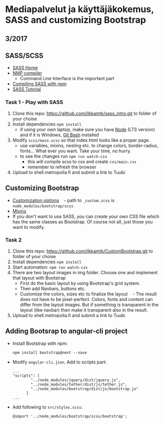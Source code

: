 # Mediapalvelut ja käyttäjäkokemus, SASS and customizing Bootstrap


## 3/2017

## SASS/SCSS
- [SASS Home](http://sass-lang.com/)
- [NMP compiler](https://www.npmjs.com/package/node-sass)
    - Command Line Interface is the important part
- [Compiling SASS with npm](https://medium.com/@brianhan/watch-compile-your-sass-with-npm-9ba2b878415b#.bqtqo5rfa)
- [SASS Tutorial](http://tutorialzine.com/2016/01/learn-sass-in-15-minutes/)

### Task 1 - Play with SASS
1. Clone this repo: https://github.com/ilkkamtk/sass_intro.git to folder of your choise
2. Install dependencies `npm install`
    - if using your own laptop, make sure you have [Node](https://nodejs.org/en/) (LTS version) and if it is Windows, [Git Bash](https://git-scm.com/downloads) installed 
3. Modify `scss/main.scss` so that index.html looks like a proper page.
    - use variables, mixins, nesting etc. to change colors, border-radius, fonts... What ever you want. Take your time, no hurry.
    - to see the changes run `npm run watch-css`
        - this will compile scss to css and create `css/main.css`
        - remember to refresh the browser
4. Upload to shell.metropolia.fi and submit a link to Tuubi
        
## Customizing Bootstrap
- [Customization options](http://v4-alpha.getbootstrap.com/getting-started/options/#content)
    - path to `_custom.scss` is `node_modules/bootstrap/scss`
- [Mixins](https://v4-alpha.getbootstrap.com/layout/grid/#sass-mixins)
- If you don't want to use SASS, you can create your own CSS file which has the same classes as Bootstrap. Of course not all, just those you want to modify.

### Task 2
1. Clone this repo: https://github.com/ilkkamtk/CustomBootstrap.git to folder of your choise
2. Install dependencies `npm install`
3. Start automation: `npm run watch-css`
4. There are two layout images in img folder. Choose one and implement that layout with Bootstrap
     - First do the basic layout by using Bootstrap's grid system.
    - Then add Navbars, buttons etc.
    - Customize the colors, sizes etc to finalize the layout
    - The result does not have to be pixel-perfect. Colors, fonts and content can differ from the layout images. But if something is transparent in the layout (like navbar) then make it transparent also in the result.
5. Upload to shell.metropolia.fi and submit a link to Tuubi

## Adding Bootsrap to angular-cli project
- Install Bootstrap with npm:
    
    ```
    npm install bootstrap@next --save
    ```

- Modify `angular-cli.json`. Add to scripts part:

    ```
    ...
    "scripts": [
            "../node_modules/jquery/dist/jquery.js",
            "../node_modules/tether/dist/js/tether.js",
            "../node_modules/bootstrap/dist/js/bootstrap.js"
          ]
    ...
    ```
    
- Add following to `src/styles.scss`:

    ```
    @import '../node_modules/bootstrap/scss/bootstrap';
    ```

